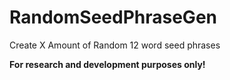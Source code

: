# RandomSeedPhraseGen
Create X Amount of Random 12 word seed phrases

**For research and development purposes only!**
